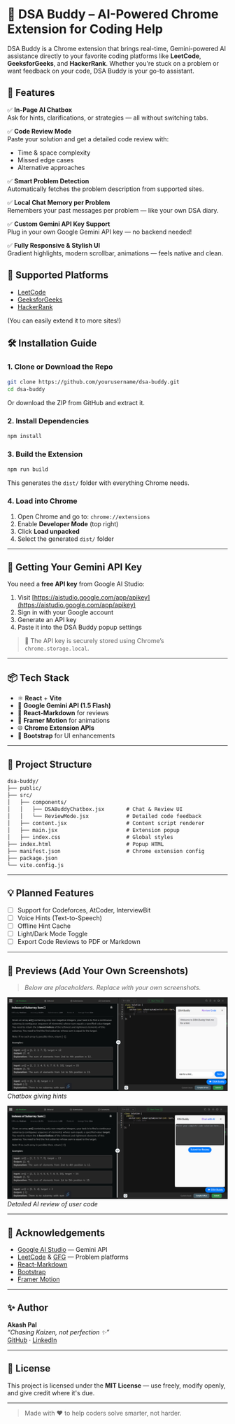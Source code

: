# 🧠 DSA Buddy – AI-Powered Chrome Extension for Coding Help

DSA Buddy is a Chrome extension that brings real-time, Gemini-powered AI assistance directly to your favorite coding platforms like **LeetCode**, **GeeksforGeeks**, and **HackerRank**. Whether you're stuck on a problem or want feedback on your code, DSA Buddy is your go-to assistant.


## 🚀 Features

✅ **In-Page AI Chatbox**  
Ask for hints, clarifications, or strategies — all without switching tabs.

✅ **Code Review Mode**  
Paste your solution and get a detailed code review with:
- Time & space complexity
- Missed edge cases
- Alternative approaches

✅ **Smart Problem Detection**  
Automatically fetches the problem description from supported sites.

✅ **Local Chat Memory per Problem**  
Remembers your past messages per problem — like your own DSA diary.

✅ **Custom Gemini API Key Support**  
Plug in your own Google Gemini API key — no backend needed!

✅ **Fully Responsive & Stylish UI**  
Gradient highlights, modern scrollbar, animations — feels native and clean.


## 🔧 Supported Platforms

- [LeetCode](https://leetcode.com/)
- [GeeksforGeeks](https://www.geeksforgeeks.org/)
- [HackerRank](https://www.hackerrank.com/)

(You can easily extend it to more sites!)


## 🛠️ Installation Guide

### 1. **Clone or Download the Repo**
```bash
git clone https://github.com/yourusername/dsa-buddy.git
cd dsa-buddy
```

Or download the ZIP from GitHub and extract it.

### 2. **Install Dependencies**
```bash
npm install
```

### 3. **Build the Extension**
```bash
npm run build
```
This generates the `dist/` folder with everything Chrome needs.

### 4. **Load into Chrome**
1. Open Chrome and go to: `chrome://extensions`
2. Enable **Developer Mode** (top right)
3. Click **Load unpacked**
4. Select the generated `dist/` folder

---

## 🔑 Getting Your Gemini API Key

You need a **free API key** from Google AI Studio:

1. Visit [https://aistudio.google.com/app/apikey](https://aistudio.google.com/app/apikey)
2. Sign in with your Google account
3. Generate an API key
4. Paste it into the DSA Buddy popup settings

> 🔐 The API key is securely stored using Chrome’s `chrome.storage.local`.

---

## 📦 Tech Stack

- ⚛️ **React** + **Vite**
- 🧠 **Google Gemini API (1.5 Flash)**
- 💬 **React-Markdown** for reviews
- 🎨 **Framer Motion** for animations
- 🌐 **Chrome Extension APIs**
- 🧪 **Bootstrap** for UI enhancements

---

## 📁 Project Structure

```
dsa-buddy/
├── public/
├── src/
│   ├── components/
│   │   ├── DSABuddyChatbox.jsx       # Chat & Review UI
│   │   └── ReviewMode.jsx            # Detailed code feedback
│   ├── content.jsx                   # Content script renderer
│   ├── main.jsx                      # Extension popup
│   ├── index.css                     # Global styles
├── index.html                        # Popup HTML
├── manifest.json                     # Chrome extension config
├── package.json
└── vite.config.js
```

---

## 💡 Planned Features

- [ ] Support for Codeforces, AtCoder, InterviewBit
- [ ] Voice Hints (Text-to-Speech)
- [ ] Offline Hint Cache
- [ ] Light/Dark Mode Toggle
- [ ] Export Code Reviews to PDF or Markdown

---

## 📸 Previews (Add Your Own Screenshots)

> _Below are placeholders. Replace with your own screenshots._

![Chat Interface Preview](./chatbox.png)  
*Chatbox giving hints*

![Code Review Mode](./review.png)  
*Detailed AI review of user code*

---

## 🙌 Acknowledgements

- [Google AI Studio](https://aistudio.google.com/) — Gemini API
- [LeetCode](https://leetcode.com/) & [GFG](https://www.geeksforgeeks.org/) — Problem platforms
- [React-Markdown](https://github.com/remarkjs/react-markdown)
- [Bootstrap](https://getbootstrap.com/)
- [Framer Motion](https://www.framer.com/motion/)

---

## ✨ Author

**Akash Pal**  
_“Chasing Kaizen, not perfection ✨”_  
[GitHub](https://github.com/Akash4406pal) · [LinkedIn](https://www.linkedin.com/in/akash-pal-383734324)

---

## 📜 License

This project is licensed under the **MIT License** — use freely, modify openly, and give credit where it's due.

---

> Made with ❤️ to help coders solve smarter, not harder.
